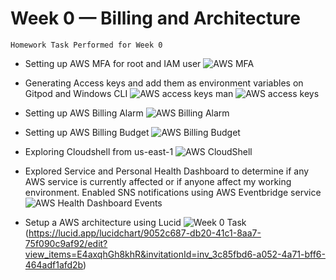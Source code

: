 # Week 0 — Billing and Architecture

 ``Homework Task Performed for Week 0 ``
 - Setting up AWS MFA for root and IAM user ![AWS MFA](https://user-images.githubusercontent.com/125117631/218817885-726f4cf6-f7e6-495d-85c3-c07f1cae8575.png)

 - Generating Access keys and add them as environment variables on Gitpod and Windows CLI ![AWS access keys man](https://user-images.githubusercontent.com/125117631/218818319-4a4e3bf8-adbd-4793-ba1f-fdda31999efe.png)
![AWS access keys](https://user-images.githubusercontent.com/125117631/218818327-d92d78f6-195e-45d7-b57d-42b899a6edbe.png)

 - Setting up AWS Billing Alarm ![AWS Billing Alarm](https://user-images.githubusercontent.com/125117631/218818466-fdd7bc07-e464-444a-80b4-64b9cbe08831.png)

 - Setting up AWS Billing Budget ![AWS Billing Budget](https://user-images.githubusercontent.com/125117631/218818638-bdd91ea9-239d-41e4-aa40-5788cc770574.png)

 - Exploring Cloudshell from us-east-1 ![AWS CloudShell](https://user-images.githubusercontent.com/125117631/218818755-fd36bebc-ce90-4456-839d-bd1a33367bfe.png)

 - Explored Service and Personal Health Dashboard to determine if any AWS service is currently affected or if anyone affect my working environment. Enabled SNS notifications using AWS Eventbridge service ![AWS Health Dashboard Events](https://user-images.githubusercontent.com/125117631/218819183-8c84748e-83d3-47b4-b28c-4f5267778919.png)

 - Setup a AWS architecture using Lucid ![Week 0 Task](https://user-images.githubusercontent.com/125117631/218819670-e87980eb-b6bc-45a0-baea-43bb77d91050.jpeg)(https://lucid.app/lucidchart/9052c687-db20-41c1-8aa7-75f090c9af92/edit?view_items=E4axqhGh8khR&invitationId=inv_3c85fbd6-a052-4a71-bff6-464adf1afd2b)
 
